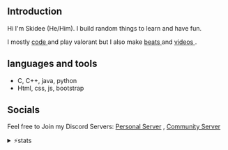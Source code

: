## Introduction 
<p> Hi I'm Skidee (He/Him). I build random things to learn and have fun. </p>
<p> I mostly <a href ="https://heyskidee.github.io"> code </a> and play valorant but I also make <a href="https://bit.ly/HeySkidee"> beats </a> and <a href="https://bit.ly/Skidee"> videos </a>.

<!-- I’m a dumb dev, I love making random stuff and learning new things. You can view my <a href="https://HeySkidee.github.io">Portfolio</a>...I like Coding, making <a href="https://bit.ly/HeySkidee">Beats</a> and <a href="https://bit.ly/Skidee">Videos</a>.
Currently focusing on Web Dev and making Discord Bots. Fun fact: I play valorant and listens lofi a lot. chocolate milk is best<a href="https://Henzo.now.sh">.</a> -->

## languages and tools

- C, C++, java, python 
- Html, css, js, bootstrap

## Socials 
Feel free to Join my Discord Servers: <a href="https://discord.gg/AFK4xGmxzf">Personal Server</a> , <a href="https://discord.gg/fCCBANNnGc">Community Server</a> 
<p>

<details> 
<summary>⚡stats</summary> 

<table>
<tr>
<td align="center" style="padding=0;width=50%;">
    <img align = "center" alt-"Harshit's Github Stats" src ="https://github-readme-stats-new-skidee.vercel.app/api?username=HeySkidee&show_icons=true&count_private=true&hide=stars&hide_border=true&theme=react">
</td>

<td align="center" style="padding=0;width=50%;">
    <img align = "center" alt-"Harshit's Github Stats" src ="https://github-readme-stats-new-skidee.vercel.app/api/top-langs/?username=HeySkidee&show_icons=true&layout=compact&hide_border=true&theme=react">
</td> 
</tr></table> 

![Profile views](https://gpvc.arturio.dev/HeySkidee) [![GitHub followers](https://img.shields.io/github/followers/HeySkidee.svg?style=flat-square&color=brightgreen&label=Followers&maxAge=2592000)](https://github.com/HeySkidee?tab=followers) [![PRs Welcome](https://img.shields.io/badge/PRs-welcome-brightgreen.svg?style=flat-square)](http://makeapullrequest.com)




</details>

<!-- add a fun fact -->
